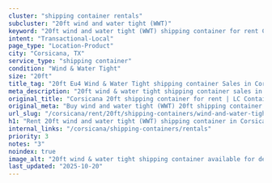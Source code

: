 ```yaml
---
cluster: "shipping container rentals"
subcluster: "20ft wind and water tight (WWT)"
keyword: "20ft wind and water tight (WWT) shipping container for rent Corsicana, TX"
intent: "Transactional-Local"
page_type: "Location-Product"
city: "Corsicana, TX"
service_type: "shipping container"
condition: "Wind & Water Tight"
size: "20ft"
title_tag: "20ft Eu4 Wind & Water Tight shipping container Sales in Corsicana | LC Container"
meta_description: "20ft wind & water tight shipping container sales in Corsicana. Fast delivery, competitive pricing. Serving shipping containers area. Quote ID: XJE. Call (214) 524-4168 for your free quote today."
original_title: "Corsicana 20ft shipping container for rent | LC Container"
original_meta: "Buy wind and water tight (WWT) 20ft shipping container rent with local delivery in Corsicana, TX. LC Container — local Since 2003. Request a fast quote today."
url_slug: "/corsicana/rent/20ft/shipping-containers/wind-and-water-tight-wwt"
h1: "Rent 20ft wind and water tight (WWT) shipping container in Corsicana"
internal_links: "/corsicana/shipping-containers/rentals"
priority: 3
notes: "3"
noindex: true
image_alt: "20ft wind & water tight shipping container available for delivery in Corsicana"
last_updated: "2025-10-20"
---
```


<!-- TODO: Add unique city/inventory copy, images, and internal links here. -->
